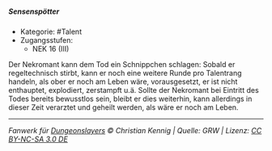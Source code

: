 <!---
Dies ist ein Fanwerk für DUNGEONSLAYERS © von Christian Kennig

Quellen:      [Dungeonslayers Grundregelwerk](https://dungeonslayers.net/download/Dungeonslayers4.pdf)
              [Talentbeschreibungen](https://www.f-space.de/ds4/tools-talentcards.html)
License:      [CC-BY-NC-SA 4.0](https://creativecommons.org/licenses/by-nc-sa/4.0/deed.de)
Richtlinien:  [Fanwerkrichtlinien](https://www.dungeonslayers.net/fanwerk-richtlinien/)
Autor:        Zauberlehrling
-->

##### Sensenspötter

- Kategorie: #Talent
- Zugangsstufen:
  - NEK 16 (III)

Der Nekromant kann dem Tod ein Schnippchen schlagen: Sobald er regeltechnisch stirbt, kann er noch eine weitere Runde pro Talentrang handeln, als ober er noch am Leben wäre, vorausgesetzt, er ist nicht enthauptet, explodiert, zerstampft u.ä. Sollte der Nekromant bei Eintritt des Todes bereits bewusstlos sein, bleibt er dies weiterhin, kann allerdings in dieser Zeit verarztet und geheilt werden, als wäre er noch am Leben.

---

_Fanwerk für [Dungeonslayers](https://www.dungeonslayers.net/) © Christian Kennig | Quelle: GRW | Lizenz: [CC BY-NC-SA 3.0 DE](https://creativecommons.org/licenses/by-nc-sa/3.0/de/)_
